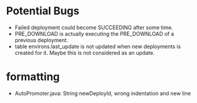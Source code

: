 # Potential Bugs
* Failed deployment could become SUCCEEDING after some time.
* PRE_DOWNLOAD is actually executing the PRE_DOWNLOAD of a previous deployment.
* table environs.last_update is not updated when new deployments is created for it. Maybe this is not considered as an update.

#  formatting
* AutoPromoter.java: String newDeployId, wrong indentation and new line
